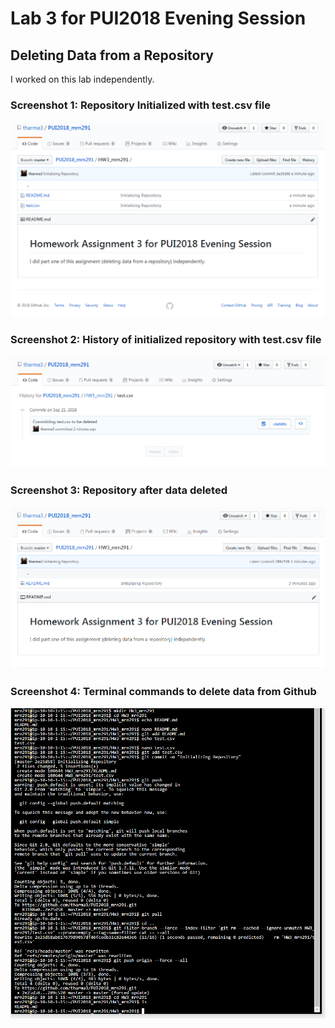 # Lab 3 for PUI2018 Evening Session

## Deleting Data from a Repository

I worked on this lab independently.

### Screenshot 1: Repository Initialized with test.csv file

![screenshot](../Lab3_mrn291/screenshots/hw3_screenshot1.PNG)

### Screenshot 2: History of initialized repository with test.csv file

![screenshot](../Lab3_mrn291/screenshots/hw3_screenshot2.PNG)

### Screenshot 3: Repository after data deleted

![screenshot](../Lab3_mrn291/screenshots/hw3_screenshot3.PNG)

### Screenshot 4: Terminal commands to delete data from Github

![screenshot](../Lab3_mrn291/screenshots/hw3_screenshot4.PNG)

